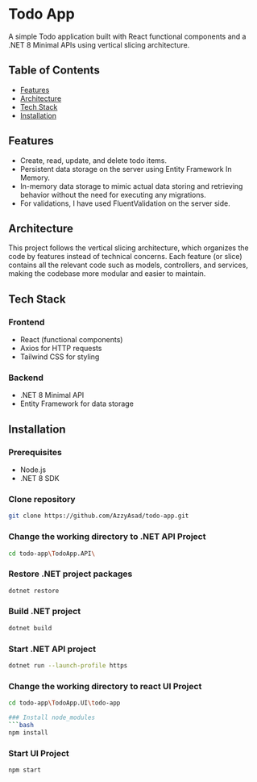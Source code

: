 # Todo App

A simple Todo application built with React functional components and a .NET 8 Minimal APIs using vertical slicing architecture.

## Table of Contents

- [Features](#features)
- [Architecture](#architecture)
- [Tech Stack](#tech-stack)
- [Installation](#installation)

## Features

- Create, read, update, and delete todo items.
- Persistent data storage on the server using Entity Framework In Memory.
- In-memory data storage to mimic actual data storing and retrieving behavior without the need for executing any migrations.
- For validations, I have used FluentValidation on the server side.

## Architecture

This project follows the vertical slicing architecture, which organizes the code by features instead of technical concerns. Each feature (or slice) contains all the relevant code such as models, controllers, and services, making the codebase more modular and easier to maintain.

## Tech Stack

### Frontend

- React (functional components)
- Axios for HTTP requests
- Tailwind CSS for styling

### Backend

- .NET 8 Minimal API
- Entity Framework for data storage

## Installation

### Prerequisites

- Node.js
- .NET 8 SDK

### Clone repository

   ```bash
   git clone https://github.com/AzzyAsad/todo-app.git
   ```

### Change the working directory to .NET API Project
   ```bash
   cd todo-app\TodoApp.API\
   ```

### Restore .NET project packages
   ```bash
   dotnet restore
   ```

### Build .NET project
   ```bash
   dotnet build
   ```

### Start .NET API project
   ```bash
   dotnet run --launch-profile https
   ```

### Change the working directory to react UI Project
   ```bash
   cd todo-app\TodoApp.UI\todo-app

### Install node_modules
   ```bash
   npm install
   ```

### Start UI Project
   ```bash
   npm start
   ```
